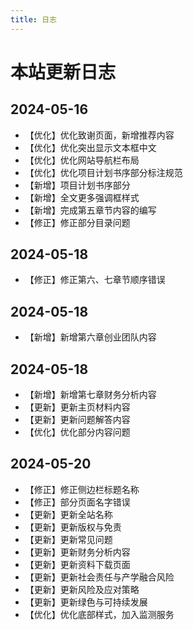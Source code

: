 ```yaml
---
title: 日志
---
```

# 本站更新日志
## 2024-05-16
- 【优化】优化致谢页面，新增推荐内容
- 【优化】优化突出显示文本框中文
- 【优化】优化网站导航栏布局
- 【优化】优化项目计划书序部分标注规范
- 【新增】项目计划书序部分
- 【新增】全文更多强调框样式
- 【新增】完成第五章节内容的编写
- 【修正】修正部分目录问题

## 2024-05-18
- 【修正】修正第六、七章节顺序错误
  
## 2024-05-18
- 【新增】新增第六章创业团队内容

## 2024-05-18
- 【新增】新增第七章财务分析内容
- 【更新】更新主页材料内容
- 【更新】更新问题解答内容
- 【优化】优化部分内容问题

## 2024-05-20
- 【修正】修正侧边栏标题名称
- 【修正】部分页面名字错误
- 【更新】更新全站名称
- 【更新】更新版权与免责
- 【更新】更新常见问题
- 【更新】更新财务分析内容
- 【更新】更新资料下载页面
- 【更新】更新社会责任与产学融合风险
- 【更新】更新风险及应对策略 
- 【更新】更新绿色与可持续发展
- 【优化】优化底部样式，加入监测服务